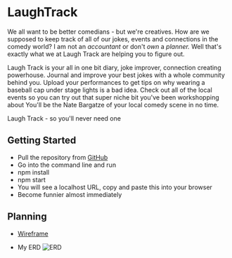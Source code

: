 # LaughTrack

We all want to be better comedians - but we're creatives. How are we supposed to keep track of all of our jokes, events and connections in the comedy world? I am not an _accountant_ or don't _own_ a _planner._ Well that's exactly what we at Laugh Track are helping you to figure out.

Laugh Track is your all in one bit diary, joke improver, connection creating powerhouse. Journal and improve your best jokes with a whole community behind you. Upload your performances to get tips on why wearing a baseball cap under stage lights is a bad idea. Check out all of the local events so you can try out that super niche bit you've been workshopping about  You'll be the Nate Bargatze of your local comedy scene in no time.

Laugh Track - so you'll never need one

## Getting Started

* Pull the repository from [GitHub](http://google.com)
* Go into the command line and run
 * npm install
 * npm start
* You will see a localhost URL, copy and paste this into your browser
* Become funnier almost immediately


## Planning 

* [Wireframe](https://www.figma.com/file/0DAt4BzQJH1jioAxM5gFWc/Untitled?node-id=0%3A1)

* My ERD
![ERD](/images/ERD.png)
<!-- Format: ![ERD] -->